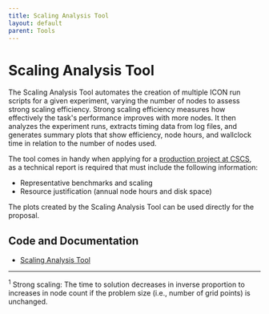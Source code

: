 ```yaml
---
title: Scaling Analysis Tool
layout: default
parent: Tools
---
```


# Scaling Analysis Tool

The Scaling Analysis Tool automates the creation of multiple ICON run scripts for a given experiment, varying the number of nodes to assess strong scaling efficiency. Strong scaling efficiency measures how effectively the task's performance improves with more nodes. It then analyzes the experiment runs, extracts timing data from log files, and generates summary plots that show efficiency, node hours, and wallclock time in relation to the number of nodes used.

The tool comes in handy when applying for a
[production project at CSCS](https://www.cscs.ch/user-lab/allocation-schemes/production-projects),
as a technical report is required that must include the following information:

- Representative benchmarks and scaling
- Resource justification (annual node hours and disk space)

The plots created by the Scaling Analysis Tool can be used directly for the 
proposal.

## Code and Documentation

* [Scaling Analysis Tool](https://github.com/C2SM/scaling_analysis)

---

<a id="1"></a><sup>1</sup> Strong scaling: The time to solution decreases in inverse proportion
to increases in node count if the problem size (i.e., number of grid points) is unchanged. 
